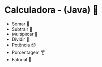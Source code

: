 # Calculadora -  (Java) :calling: #

* Somar :call_me_hand:
* Subtrair :cactus:
* Multiplicar :ocean:
* Dividir :fist_oncoming:
* Potência :package:
* Porcentagem :cocktail:
* Fatorial :baby_chick:

